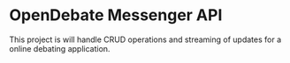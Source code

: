 # OpenDebate Messenger API

This project is will handle CRUD operations and streaming of updates for a online debating application. 